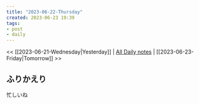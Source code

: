 ```yaml
---
title: "2023-06-22-Thursday"
created: 2023-06-23 19:39
tags:
- post
- daily
---
```


<< [[2023-06-21-Wednesday|Yesterday]] | [All Daily notes](/tags/daily) | [[2023-06-23-Friday|Tomorrow]] >>


## ふりかえり

忙しいね